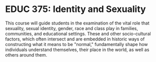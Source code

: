 # EDUC 375: Identity and Sexuality

This course will guide students in the examination of the vital role that sexuality, sexual identity, gender, race and class play in families, communities, and educational settings. These and other socio-cultural factors, which often intersect and are embedded in historic ways of constructing what it means to be "normal," fundamentally shape how individuals understand themselves, their place in the world, as well as others around them.